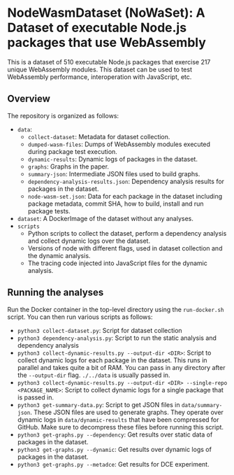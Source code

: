 # NodeWasmDataset (NoWaSet): A Dataset of executable Node.js packages that use WebAssembly

This is a dataset of 510 executable Node.js packages that exercise 217 unique WebAssembly modules. This dataset can be used to test WebAssembly performance, interoperation with JavaScript, etc. 

## Overview 

The repository is organized as follows: 
- `data`: 
    - `collect-dataset`: Metadata for dataset collection. 
    - `dumped-wasm-files`: Dumps of WebAssembly modules executed during package test execution. 
    - `dynamic-results`: Dynamic logs of packages in the dataset. 
    - `graphs`: Graphs in the paper. 
    - `summary-json`: Intermediate JSON files used to build graphs. 
    - `dependency-analysis-results.json`: Dependency analysis results for packages in the dataset. 
    - `node-wasm-set.json`: Data for each package in the dataset including package metadata, commit SHA, how to build, install and run package tests.  
- `dataset`: A DockerImage of the dataset without any analyses.   
- `scripts`
    - Python scripts to collect the dataset, perform a dependency analysis and collect dynamic logs over the dataset. 
    - Versions of node with different flags, used in dataset collection and the dynamic analysis. 
    - The tracing code injected into JavaScript files for the dynamic analysis.

## Running the analyses

Run the Docker container in the top-level directory using the `run-docker.sh` script. 
You can then run various scripts as follows: 
- `python3 collect-dataset.py`: Script for dataset collection
- `python3 dependency-analysis.py`: Script to run the static analysis and dependency analysis 
- `python3 collect-dynamic-results.py --output-dir <DIR>`: Script to collect dynamic logs for each package in the dataset. This runs in parallel and takes quite a bit of RAM. You can pass in any directory after the `--output-dir` flag. `./../data` is usually passed in.  
- `python3 collect-dynamic-results.py --output-dir <DIR> --single-repo <PACKAGE_NAME>`: Script to collect dynamic logs for a single package that is passed in. 
- `python3 get-summary-data.py`: Script to get JSON files in `data/summary-json`. These JSON files are used to generate graphs. They operate over dynamic logs in `data/dynamic-results` that have been compressed for GitHub. Make sure to decompress these files before running this script. 
- `python3 get-graphs.py --dependency`: Get results over static data of packages in the dataset. 
- `python3 get-graphs.py --dynamic`: Get results over dynamic logs of packages in the dataset.
- `python3 get-graphs.py --metadce`: Get results for DCE experiment.